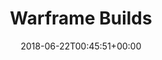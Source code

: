 ---
title: Warframe Builds
seoTitle: "Warframe Builds - Warframe Blog"
layout: warframe-builds
date: 2018-06-22T00:45:51+00:00
---